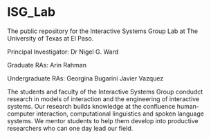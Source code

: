 # ISG_Lab

The public repository for the Interactive Systems Group Lab at The University of Texas at El Paso.

Principal Investigator:
Dr Nigel G. Ward

Graduate RAs:
Arin Rahman

Undergraduate RAs:
Georgina Bugarini
Javier Vazquez

The students and faculty of the Interactive Systems Group condudct research in models of interaction and the engineering of interactive systems. Our research builds knowledge at the confluence human-computer interaction, computational linguistics and spoken language systems. We mentor students to help them develop into productive researchers who can one day lead our field.
